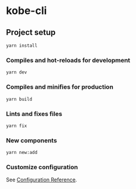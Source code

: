 # kobe-cli

## Project setup
```
yarn install
```

### Compiles and hot-reloads for development
```
yarn dev
```

### Compiles and minifies for production
```
yarn build
```

### Lints and fixes files
```
yarn fix
```
### New components 
```
yarn new:add
```

### Customize configuration
See [Configuration Reference](https://cli.vuejs.org/config/).
